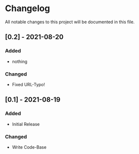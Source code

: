 # Changelog

All notable changes to this project will be documented in this file.


## [0.2] - 2021-08-20

### Added

- nothing

### Changed

- Fixed URL-Typo!





## [0.1] - 2021-08-19

### Added

- Initial Release

### Changed

- Write Code-Base